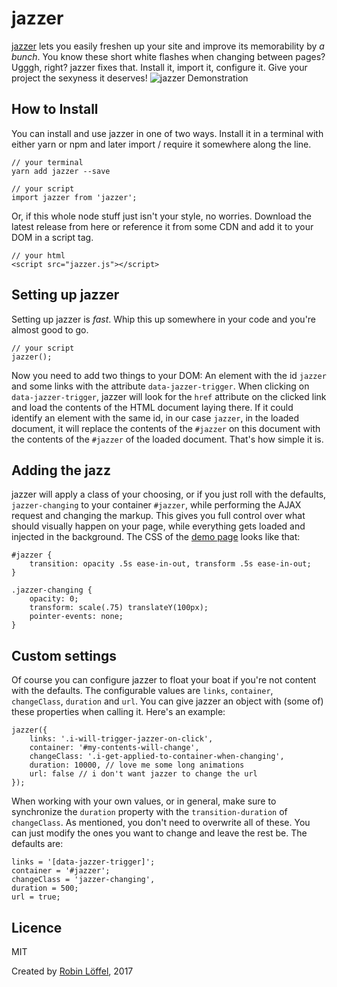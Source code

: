 # jazzer
[jazzer](https://robinloeffel.ch/jazzer) lets you easily freshen up your site and improve its memorability by _a bunch_. You know these short white flashes when changing between pages? Ugggh, right? jazzer fixes that. Install it, import it, configure it. Give your project the sexyness it deserves!
![jazzer Demonstration](https://i.imgur.com/rtmKNsU.gif)

## How to Install
You can install and use jazzer in one of two ways. Install it in a terminal with either yarn or npm and later import / require it somewhere along the line.
```
// your terminal
yarn add jazzer --save

// your script
import jazzer from 'jazzer';
```
Or, if this whole node stuff just isn't your style, no worries. Download the latest release from here or reference it from some CDN and add it to your DOM in a script tag.
```
// your html
<script src="jazzer.js"></script>
```

## Setting up jazzer
Setting up jazzer is _fast_. Whip this up somewhere in your code and you're almost good to go.
```
// your script
jazzer();
```
Now you need to add two things to your DOM: An element with the id `jazzer` and some links with the attribute `data-jazzer-trigger`. When clicking on `data-jazzer-trigger`, jazzer will look for the `href` attribute on the clicked link and load the contents of the HTML document laying there. If it could identify an element with the same id, in our case `jazzer`, in the loaded document, it will replace the contents of the `#jazzer` on this document with the contents of the `#jazzer` of the loaded document. That's how simple it is.

## Adding the jazz
jazzer will apply a class of your choosing, or if you just roll with the defaults, `jazzer-changing` to your container `#jazzer`, while performing the AJAX request and changing the markup. This gives you full control over what should visually happen on your page, while everything gets loaded and injected in the background. The CSS of the [demo page](https://robinloeffel.ch/jazzer) looks like that:
```
#jazzer {
    transition: opacity .5s ease-in-out, transform .5s ease-in-out;
}

.jazzer-changing {
    opacity: 0;
    transform: scale(.75) translateY(100px);
    pointer-events: none;
}
```

## Custom settings
Of course you can configure jazzer to float your boat if you're not content with the defaults. The configurable values are `links`, `container`, `changeClass`, `duration` and `url`. You can give jazzer an object with (some of) these properties when calling it. Here's an example:
```
jazzer({
    links: '.i-will-trigger-jazzer-on-click',
    container: '#my-contents-will-change',
    changeClass: '.i-get-applied-to-container-when-changing',
    duration: 10000, // love me some long animations
    url: false // i don't want jazzer to change the url
});
```
When working with your own values, or in general, make sure to synchronize the `duration` property with the `transition-duration` of `changeClass`. As mentioned, you don't need to overwrite all of these. You can just modify the ones you want to change and leave the rest be. The defaults are:
```
links = '[data-jazzer-trigger]';
container = '#jazzer';
changeClass = 'jazzer-changing',
duration = 500;
url = true;
```

## Licence
MIT

Created by [Robin Löffel](https://robinloeffel.ch), 2017
